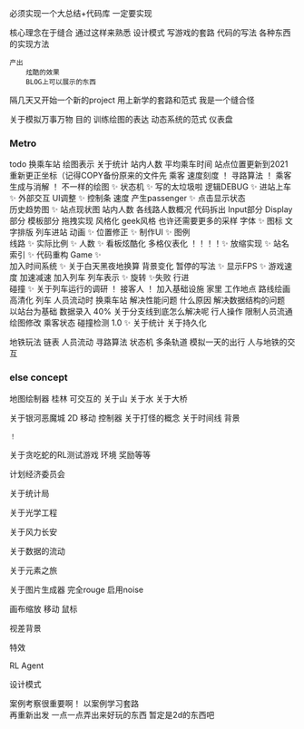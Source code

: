 必须实现一个大总结+代码库
    一定要实现


核心理念在于缝合
    通过这样来熟悉
        设计模式
        写游戏的套路
        代码的写法
        各种东西的实现方法

    产出
        炫酷的效果
        BLOG上可以展示的东西

隔几天又开始一个新的project  用上新学的套路和范式
    我是一个缝合怪

关于模拟万事万物
    目的
        训练绘图的表达
        动态系统的范式
    仪表盘


### Metro


todo
    换乘车站
        绘图表示
    关于统计
        站内人数
        平均乘车时间
    站点位置更新到2021
        重新更正坐标（记得COPY备份原来的文件先
    乘客
        速度刻度
            ！
        寻路算法
            ！
        乘客生成与消解
            ！
        不一样的绘图  ✨
        状态机  ✨
             写的太垃圾啦
        逻辑DEBUG ✨
        进站上车  ✨ 
    外部交互
        UI调整 ✨
        控制条 
            速度
        产生passenger ✨ 
        点击显示状态  
    历史趋势图  ✨
        站点现状图
            站内人数
            各线路人数概况
    代码拆出
        Input部分
        Display部分
        模板部分
        拖拽实现
    风格化
        geek风格
            也许还需要更多的采样
        字体 ✨
        图标
        文字排版
    列车进站
        动画  ✨ 
        位置修正  ✨
    制作UI ✨
        图例  
            线路 ✨
            实际比例 ✨
        人数  ✨
        看板炫酷化 
            多格仪表化  ！！！！✨ 
        放缩实现  ✨ 
    站名索引 ✨
    代码重构
        Game  ✨  
    加入时间系统  ✨
        关于白天黑夜地换算
            背景变化
    暂停的写法  ✨
        显示FPS  ✨
        游戏速度  加速减速
    加入列车
        列车表示  ✨
            旋转  ✨失败
        行进  
            碰撞    ✨
        关于列车运行的调研
            ！
        接客人
            ！
    加入基础设施
        家里 工作地点
    路线绘画
        高清化
        列车
        人员流动时
        换乘车站
    解决性能问题
        什么原因
    解决数据结构的问题  
        以站台为基础
            数据录入  40%
        关于分支线到底怎么解决呢
    行人操作
        限制人员流通  绘图修改
        乘客状态
    碰撞检测
        1.0  ✨
    关于统计
    关于持久化



地铁玩法
    链表
    人员流动
        寻路算法
        状态机
    多条轨道
    模拟一天的出行
    人与地铁的交互




### else concept






地图绘制器
    桂林
    可交互的
    关于山  关于水
    关于大桥



关于银河恶魔城
    2D 移动 控制器
    关于打怪的概念
    关于时间线 背景

    ！


关于贪吃蛇的RL测试游戏
    环境
    奖励等等

计划经济委员会
    
关于统计局

关于光学工程

关于风力长安

关于数据的流动

关于元素之旅

关于图片生成器
    完全rouge
    启用noise

画布缩放 移动 鼠标

视差背景

特效  

RL Agent

设计模式


案例考察很重要啊！
    以案例学习套路  
    再重新出发  一点一点弄出来好玩的东西  暂定是2d的东西吧



